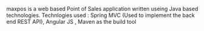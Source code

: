 maxpos is a web based Point of Sales application written useing Java based technologies.
Technlogies used :
Spring MVC (Used to implement the back end REST API),
Angular JS ,
Maven as the build tool
